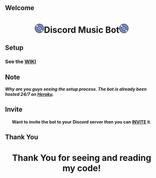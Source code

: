 ## Welcome
<h1 align="center"><img src="./assets/Music.gif" width="30px">Discord Music Bot<img src="./assets/Music.gif" width="30px"></h1>

## Setup
<h3><b>See the <a href="https://github.com/Akshit1025/discordjs-music-bot/wiki">WIKI</a></b></h3>

## Note
<b><em>Why are you guys seeing the setup process. The bot is already been hosted 24/7 on <a href="https://www.heroku.com">Heroku</a>.</em></b>

## Invite
<h4 align="center">Want to invite the bot to your Discord server then you can <a href="https://discord.com/api/oauth2/authorize?client_id=794565107937443841&permissions=37088832&scope=bot">INVITE</a> it.</h4>

## Thank You
<h1 align="center">Thank You for seeing and reading my code!</h1>